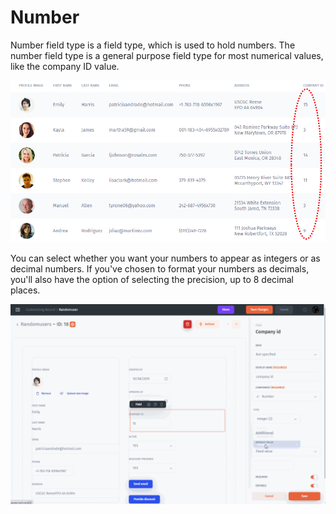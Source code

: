 # Number

Number field type is a field type, which is used to hold numbers. The number field type is a general purpose field type for most numerical values, like the company ID value.

![](<../../../../.gitbook/assets/image (722).png>)

You can select whether you want your numbers to appear as integers or as decimal numbers. If you've chosen to format your numbers as decimals, you'll also have the option of selecting the precision, up to 8 decimal places.

![](<../../../../.gitbook/assets/image (12).gif>)
